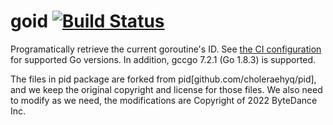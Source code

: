 # goid [![Build Status](https://travis-ci.org/petermattis/goid.svg?branch=master)](https://travis-ci.org/petermattis/goid)

Programatically retrieve the current goroutine's ID. See [the CI
configuration](.travis.yml) for supported Go versions. In addition,
gccgo 7.2.1 (Go 1.8.3) is supported.

The files in pid package are forked from pid[github.com/choleraehyq/pid],
and we keep the original copyright and license for those files. We also 
need to modify as we need, the modifications are Copyright of 2022 ByteDance Inc.